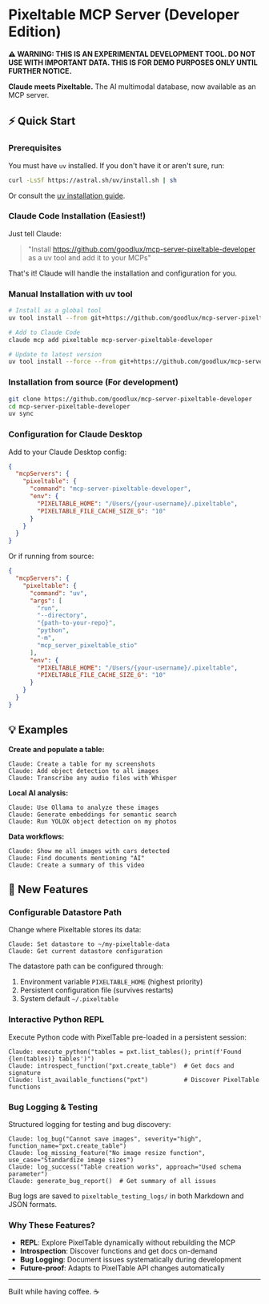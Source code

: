 # Pixeltable MCP Server (Developer Edition)

**⚠️ WARNING: THIS IS AN EXPERIMENTAL DEVELOPMENT TOOL. DO NOT USE WITH IMPORTANT DATA. THIS IS FOR DEMO PURPOSES ONLY UNTIL FURTHER NOTICE.**

**Claude meets Pixeltable.** The AI multimodal database, now available as an MCP server.

## ⚡ Quick Start

### Prerequisites

You must have `uv` installed. If you don't have it or aren't sure, run:
```bash
curl -LsSf https://astral.sh/uv/install.sh | sh
```
Or consult the [uv installation guide](https://docs.astral.sh/uv/getting-started/installation/).

### Claude Code Installation (Easiest!)

Just tell Claude:
> "Install https://github.com/goodlux/mcp-server-pixeltable-developer as a uv tool and add it to your MCPs"

That's it! Claude will handle the installation and configuration for you.

### Manual Installation with uv tool

```bash
# Install as a global tool
uv tool install --from git+https://github.com/goodlux/mcp-server-pixeltable-developer.git mcp-server-pixeltable-developer

# Add to Claude Code
claude mcp add pixeltable mcp-server-pixeltable-developer

# Update to latest version
uv tool install --force --from git+https://github.com/goodlux/mcp-server-pixeltable-developer.git mcp-server-pixeltable-developer
```

### Installation from source (For development)

```bash
git clone https://github.com/goodlux/mcp-server-pixeltable-developer
cd mcp-server-pixeltable-developer
uv sync
```

### Configuration for Claude Desktop

Add to your Claude Desktop config:

```json
{
  "mcpServers": {
    "pixeltable": {
      "command": "mcp-server-pixeltable-developer",
      "env": {
        "PIXELTABLE_HOME": "/Users/{your-username}/.pixeltable",
        "PIXELTABLE_FILE_CACHE_SIZE_G": "10"
      }
    }
  }
}
```

Or if running from source:

```json
{
  "mcpServers": {
    "pixeltable": {
      "command": "uv",
      "args": [
        "run",
        "--directory",
        "{path-to-your-repo}",
        "python",
        "-m",
        "mcp_server_pixeltable_stio"
      ],
      "env": {
        "PIXELTABLE_HOME": "/Users/{your-username}/.pixeltable",
        "PIXELTABLE_FILE_CACHE_SIZE_G": "10"
      }
    }
  }
}
```

## 💡 Examples

**Create and populate a table:**
```
Claude: Create a table for my screenshots
Claude: Add object detection to all images
Claude: Transcribe any audio files with Whisper
```

**Local AI analysis:**
```
Claude: Use Ollama to analyze these images
Claude: Generate embeddings for semantic search
Claude: Run YOLOX object detection on my photos
```

**Data workflows:**
```
Claude: Show me all images with cars detected
Claude: Find documents mentioning "AI"
Claude: Create a summary of this video
```

## 🚀 New Features

### Configurable Datastore Path
Change where Pixeltable stores its data:
```
Claude: Set datastore to ~/my-pixeltable-data
Claude: Get current datastore configuration
```

The datastore path can be configured through:
1. Environment variable `PIXELTABLE_HOME` (highest priority)
2. Persistent configuration file (survives restarts)
3. System default `~/.pixeltable`

### Interactive Python REPL
Execute Python code with PixelTable pre-loaded in a persistent session:

```
Claude: execute_python("tables = pxt.list_tables(); print(f'Found {len(tables)} tables')")
Claude: introspect_function("pxt.create_table")  # Get docs and signature
Claude: list_available_functions("pxt")          # Discover PixelTable functions
```

### Bug Logging & Testing
Structured logging for testing and bug discovery:

```
Claude: log_bug("Cannot save images", severity="high", function_name="pxt.create_table")
Claude: log_missing_feature("No image resize function", use_case="Standardize image sizes")
Claude: log_success("Table creation works", approach="Used schema parameter")
Claude: generate_bug_report()  # Get summary of all issues
```

Bug logs are saved to `pixeltable_testing_logs/` in both Markdown and JSON formats.

### Why These Features?
- **REPL**: Explore PixelTable dynamically without rebuilding the MCP
- **Introspection**: Discover functions and get docs on-demand
- **Bug Logging**: Document issues systematically during development
- **Future-proof**: Adapts to PixelTable API changes automatically

---

Built while having coffee. ☕